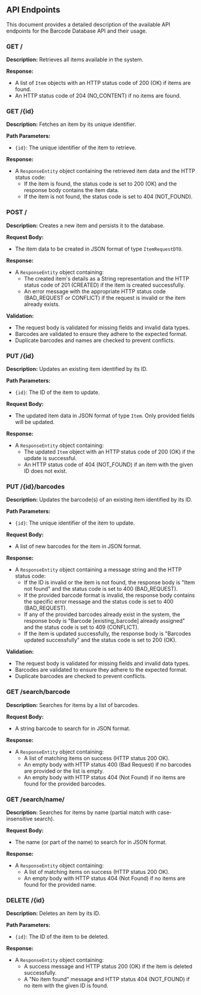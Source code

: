 ## API Endpoints

This document provides a detailed description of the available API endpoints for the Barcode Database API and their usage.

### GET /

**Description:** Retrieves all items available in the system.

**Response:**

* A list of `Item` objects with an HTTP status code of 200 (OK) if items are found.
* An HTTP status code of 204 (NO_CONTENT) if no items are found.

### GET /{id}

**Description:** Fetches an item by its unique identifier.

**Path Parameters:**

* `{id}`: The unique identifier of the item to retrieve.

**Response:**

* A `ResponseEntity` object containing the retrieved item data and the HTTP status code:
    * If the item is found, the status code is set to 200 (OK) and the response body contains the item data.
    * If the item is not found, the status code is set to 404 (NOT_FOUND).

### POST /

**Description:** Creates a new item and persists it to the database.

**Request Body:**

* The item data to be created in JSON format of type `ItemRequestDTO`.

**Response:**

* A `ResponseEntity` object containing:
    * The created item's details as a String representation and the HTTP status code of 201 (CREATED) if the item is created successfully.
    * An error message with the appropriate HTTP status code (BAD_REQUEST or CONFLICT) if the request is invalid or the item already exists.

**Validation:**

* The request body is validated for missing fields and invalid data types.
* Barcodes are validated to ensure they adhere to the expected format.
* Duplicate barcodes and names are checked to prevent conflicts.

### PUT /{id}

**Description:** Updates an existing item identified by its ID.

**Path Parameters:**

* `{id}`: The ID of the item to update.

**Request Body:**

* The updated item data in JSON format of type `Item`. Only provided fields will be updated.

**Response:**

* A `ResponseEntity` object containing:
    * The updated `Item` object with an HTTP status code of 200 (OK) if the update is successful.
    * An HTTP status code of 404 (NOT_FOUND) if an item with the given ID does not exist.

### PUT /{id}/barcodes

**Description:** Updates the barcode(s) of an existing item identified by its ID.

**Path Parameters:**

* `{id}`: The unique identifier of the item to update.

**Request Body:**

* A list of new barcodes for the item in JSON format.

**Response:**

* A `ResponseEntity` object containing a message string and the HTTP status code:
    * If the ID is invalid or the item is not found, the response body is "Item not found" and the status code is set to 400 (BAD_REQUEST).
    * If the provided barcode format is invalid, the response body contains the specific error message and the status code is set to 400 (BAD_REQUEST).
    * If any of the provided barcodes already exist in the system, the response body is "Barcode [existing_barcode] already assigned" and the status code is set to 409 (CONFLICT).
    * If the item is updated successfully, the response body is "Barcodes updated successfully" and the status code is set to 200 (OK).

**Validation:**

* The request body is validated for missing fields and invalid data types.
* Barcodes are validated to ensure they adhere to the expected format.
* Duplicate barcodes are checked to prevent conflicts.

### GET /search/barcode

**Description:** Searches for items by a list of barcodes.

**Request Body:**

* A string barcode to search for in JSON format.

**Response:**

* A `ResponseEntity` object containing:
    * A list of matching items on success (HTTP status 200 OK).
    * An empty body with HTTP status 400 (Bad Request) if no barcodes are provided or the list is empty.
    * An empty body with HTTP status 404 (Not Found) if no items are found for the provided barcodes.

### GET /search/name/

**Description:** Searches for items by name (partial match with case-insensitive search).

**Request Body:**

* The name (or part of the name) to search for in JSON format.

**Response:**

* A `ResponseEntity` object containing:
    * A list of matching items on success (HTTP status 200 OK).
    * An empty body with HTTP status 404 (Not Found) if no items are found for the provided name.

### DELETE /{id}

**Description:** Deletes an item by its ID.

**Path Parameters:**

* `{id}`: The ID of the item to be deleted.

**Response:**

* A `ResponseEntity` object containing:
    * A success message and HTTP status 200 (OK) if the item is deleted successfully.
    * A "No item found" message and HTTP status 404 (NOT_FOUND) if no item with the given ID is found. 

